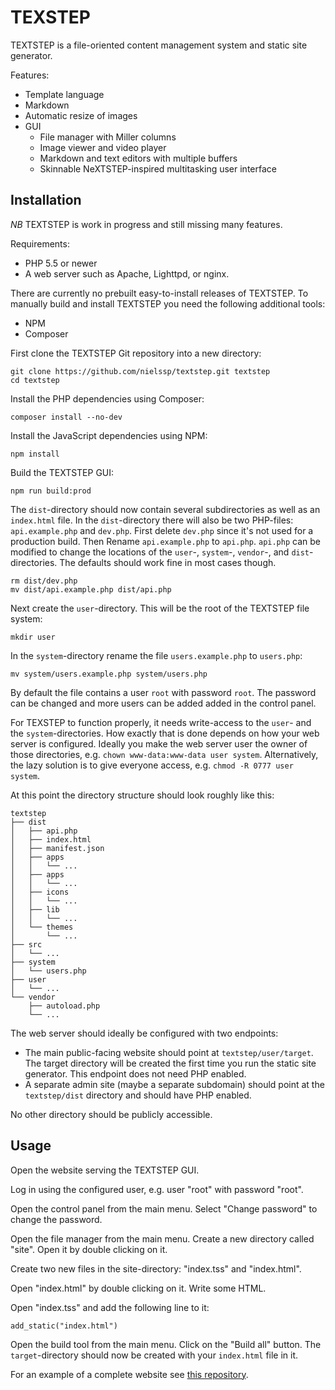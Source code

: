 # TEXSTEP

TEXTSTEP is a file-oriented content management system and static site generator.

Features:

* Template language
* Markdown
* Automatic resize of images
* GUI
  * File manager with Miller columns
  * Image viewer and video player
  * Markdown and text editors with multiple buffers
  * Skinnable NeXTSTEP-inspired multitasking user interface

## Installation

*NB* TEXTSTEP is work in progress and still missing many features.

Requirements:

* PHP 5.5 or newer
* A web server such as Apache, Lighttpd, or nginx.

There are currently no prebuilt easy-to-install releases of TEXTSTEP. To manually build and install TEXTSTEP you need the following additional tools:

* NPM
* Composer

First clone the TEXTSTEP Git repository into a new directory:

```
git clone https://github.com/nielssp/textstep.git textstep
cd textstep
```

Install the PHP dependencies using Composer:

```
composer install --no-dev
```

Install the JavaScript dependencies using NPM:

```
npm install
```

Build the TEXTSTEP GUI:

```
npm run build:prod
```

The `dist`-directory should now contain several subdirectories as well as an `index.html` file. In the `dist`-directory there will also be two PHP-files: `api.example.php` and `dev.php`.
First delete `dev.php` since it's not used for a production build.
Then Rename `api.example.php` to `api.php`. `api.php` can be modified to change the locations of the `user`-, `system`-, `vendor`-, and `dist`-directories. The defaults should work fine in most cases though.

```
rm dist/dev.php
mv dist/api.example.php dist/api.php
```

Next create the `user`-directory. This will be the root of the TEXTSTEP file system:

```
mkdir user
```

In the `system`-directory rename the file `users.example.php` to `users.php`:

```
mv system/users.example.php system/users.php
```

By default the file contains a user `root` with password `root`. The password can be changed and more users can be added added in the control panel.

For TEXSTEP to function properly, it needs write-access to the `user`- and the `system`-directories. How exactly that is done depends on how your web server is configured. Ideally you make the web server user the owner of those directories, e.g. `chown www-data:www-data user system`. Alternatively, the lazy solution is to give everyone access, e.g. `chmod -R 0777 user system`.

At this point the directory structure should look roughly like this:

```
textstep
├── dist
│   ├── api.php
│   ├── index.html
│   ├── manifest.json
│   ├── apps
│   │   └── ...
│   ├── apps
│   │   └── ...
│   ├── icons
│   │   └── ...
│   ├── lib
│   │   └── ...
│   └── themes
│       └── ...
├── src
│   └── ...
├── system
│   └── users.php
├── user
│   └── ...
└── vendor
    ├── autoload.php
    └── ...
```

The web server should ideally be configured with two endpoints:

* The main public-facing website should point at `textstep/user/target`. The target directory will be created the first time you run the static site generator. This endpoint does not need PHP enabled.
* A separate admin site (maybe a separate subdomain) should point at the `textstep/dist` directory and should have PHP enabled.

No other directory should be publicly accessible.

## Usage

Open the website serving the TEXTSTEP GUI.

Log in using the configured user, e.g. user "root" with password "root".

Open the control panel from the main menu. Select "Change password" to change the password.

Open the file manager from the main menu. Create a new directory called "site". Open it by double clicking on it.

Create two new files in the site-directory: "index.tss" and "index.html".

Open "index.html" by double clicking on it. Write some HTML.

Open "index.tss" and add the following line to it:

```
add_static("index.html")
```

Open the build tool from the main menu. Click on the "Build all" button. The `target`-directory should now be created with your `index.html` file in it.

For an example of a complete website see [this repository](https://github.com/nielssp/nielssp.dk).
